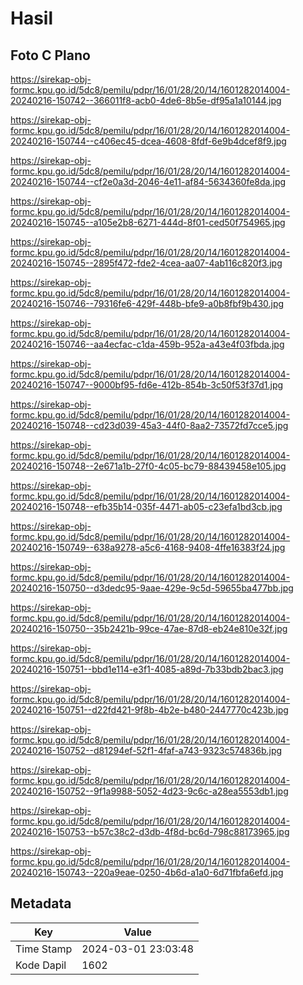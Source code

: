 # Hasil

## Foto C Plano

https://sirekap-obj-formc.kpu.go.id/5dc8/pemilu/pdpr/16/01/28/20/14/1601282014004-20240216-150742--366011f8-acb0-4de6-8b5e-df95a1a10144.jpg

https://sirekap-obj-formc.kpu.go.id/5dc8/pemilu/pdpr/16/01/28/20/14/1601282014004-20240216-150744--c406ec45-dcea-4608-8fdf-6e9b4dcef8f9.jpg

https://sirekap-obj-formc.kpu.go.id/5dc8/pemilu/pdpr/16/01/28/20/14/1601282014004-20240216-150744--cf2e0a3d-2046-4e11-af84-5634360fe8da.jpg

https://sirekap-obj-formc.kpu.go.id/5dc8/pemilu/pdpr/16/01/28/20/14/1601282014004-20240216-150745--a105e2b8-6271-444d-8f01-ced50f754965.jpg

https://sirekap-obj-formc.kpu.go.id/5dc8/pemilu/pdpr/16/01/28/20/14/1601282014004-20240216-150745--2895f472-fde2-4cea-aa07-4ab116c820f3.jpg

https://sirekap-obj-formc.kpu.go.id/5dc8/pemilu/pdpr/16/01/28/20/14/1601282014004-20240216-150746--79316fe6-429f-448b-bfe9-a0b8fbf9b430.jpg

https://sirekap-obj-formc.kpu.go.id/5dc8/pemilu/pdpr/16/01/28/20/14/1601282014004-20240216-150746--aa4ecfac-c1da-459b-952a-a43e4f03fbda.jpg

https://sirekap-obj-formc.kpu.go.id/5dc8/pemilu/pdpr/16/01/28/20/14/1601282014004-20240216-150747--9000bf95-fd6e-412b-854b-3c50f53f37d1.jpg

https://sirekap-obj-formc.kpu.go.id/5dc8/pemilu/pdpr/16/01/28/20/14/1601282014004-20240216-150748--cd23d039-45a3-44f0-8aa2-73572fd7cce5.jpg

https://sirekap-obj-formc.kpu.go.id/5dc8/pemilu/pdpr/16/01/28/20/14/1601282014004-20240216-150748--2e671a1b-27f0-4c05-bc79-88439458e105.jpg

https://sirekap-obj-formc.kpu.go.id/5dc8/pemilu/pdpr/16/01/28/20/14/1601282014004-20240216-150748--efb35b14-035f-4471-ab05-c23efa1bd3cb.jpg

https://sirekap-obj-formc.kpu.go.id/5dc8/pemilu/pdpr/16/01/28/20/14/1601282014004-20240216-150749--638a9278-a5c6-4168-9408-4ffe16383f24.jpg

https://sirekap-obj-formc.kpu.go.id/5dc8/pemilu/pdpr/16/01/28/20/14/1601282014004-20240216-150750--d3dedc95-9aae-429e-9c5d-59655ba477bb.jpg

https://sirekap-obj-formc.kpu.go.id/5dc8/pemilu/pdpr/16/01/28/20/14/1601282014004-20240216-150750--35b2421b-99ce-47ae-87d8-eb24e810e32f.jpg

https://sirekap-obj-formc.kpu.go.id/5dc8/pemilu/pdpr/16/01/28/20/14/1601282014004-20240216-150751--bbd1e114-e3f1-4085-a89d-7b33bdb2bac3.jpg

https://sirekap-obj-formc.kpu.go.id/5dc8/pemilu/pdpr/16/01/28/20/14/1601282014004-20240216-150751--d22fd421-9f8b-4b2e-b480-2447770c423b.jpg

https://sirekap-obj-formc.kpu.go.id/5dc8/pemilu/pdpr/16/01/28/20/14/1601282014004-20240216-150752--d81294ef-52f1-4faf-a743-9323c574836b.jpg

https://sirekap-obj-formc.kpu.go.id/5dc8/pemilu/pdpr/16/01/28/20/14/1601282014004-20240216-150752--9f1a9988-5052-4d23-9c6c-a28ea5553db1.jpg

https://sirekap-obj-formc.kpu.go.id/5dc8/pemilu/pdpr/16/01/28/20/14/1601282014004-20240216-150753--b57c38c2-d3db-4f8d-bc6d-798c88173965.jpg

https://sirekap-obj-formc.kpu.go.id/5dc8/pemilu/pdpr/16/01/28/20/14/1601282014004-20240216-150743--220a9eae-0250-4b6d-a1a0-6d71fbfa6efd.jpg


## Metadata

| Key        | Value               |
| ---------- | ------------------- |
| Time Stamp | 2024-03-01 23:03:48 |
| Kode Dapil | 1602                |



